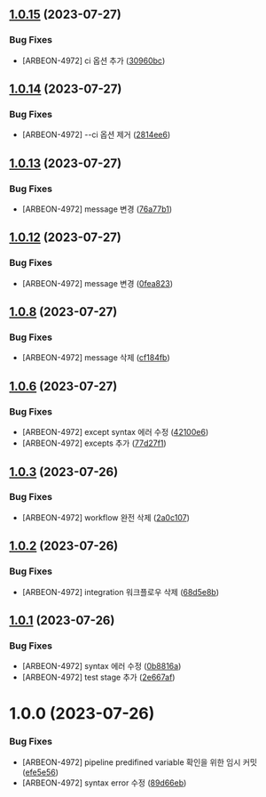## [1.0.15](https://gitlab.arbeon.com/etc/devops/poc/react-deploy-sandbox/compare/v1.0.14...v1.0.15) (2023-07-27)


### Bug Fixes

* [ARBEON-4972] ci 옵션 추가 ([30960bc](https://gitlab.arbeon.com/etc/devops/poc/react-deploy-sandbox/commit/30960bcaff3b3746e632f2bb113279aa1aabd3e7))

## [1.0.14](https://gitlab.arbeon.com/etc/devops/poc/react-deploy-sandbox/compare/v1.0.13...v1.0.14) (2023-07-27)


### Bug Fixes

* [ARBEON-4972] --ci 옵션 제거 ([2814ee6](https://gitlab.arbeon.com/etc/devops/poc/react-deploy-sandbox/commit/2814ee6a616f6720f883186febcfa442d90b775d))

## [1.0.13](https://gitlab.arbeon.com/etc/devops/poc/react-deploy-sandbox/compare/v1.0.12...v1.0.13) (2023-07-27)


### Bug Fixes

* [ARBEON-4972] message 변경 ([76a77b1](https://gitlab.arbeon.com/etc/devops/poc/react-deploy-sandbox/commit/76a77b168922ea6f67049d65644377f3f02b54e7))

## [1.0.12](https://gitlab.arbeon.com/etc/devops/poc/react-deploy-sandbox/compare/v1.0.11...v1.0.12) (2023-07-27)


### Bug Fixes

* [ARBEON-4972] message 변경 ([0fea823](https://gitlab.arbeon.com/etc/devops/poc/react-deploy-sandbox/commit/0fea8230104fba5dc68d9d20ee22ec6eed4933e4))

## [1.0.8](https://gitlab.arbeon.com/etc/devops/poc/react-deploy-sandbox/compare/v1.0.7...v1.0.8) (2023-07-27)


### Bug Fixes

* [ARBEON-4972] message 삭제 ([cf184fb](https://gitlab.arbeon.com/etc/devops/poc/react-deploy-sandbox/commit/cf184fb2fb412a64caecdc5db2966821d8f2c035))

## [1.0.6](https://gitlab.arbeon.com/etc/devops/poc/react-deploy-sandbox/compare/v1.0.5...v1.0.6) (2023-07-27)


### Bug Fixes

* [ARBEON-4972] except syntax 에러 수정 ([42100e6](https://gitlab.arbeon.com/etc/devops/poc/react-deploy-sandbox/commit/42100e6fde940bdbca1f715664a410b89498b2e3))
* [ARBEON-4972] excepts 추가 ([77d27f1](https://gitlab.arbeon.com/etc/devops/poc/react-deploy-sandbox/commit/77d27f1594f9abfe6b7498062fa1d0092386c181))

## [1.0.3](https://gitlab.arbeon.com/etc/devops/poc/react-deploy-sandbox/compare/v1.0.2...v1.0.3) (2023-07-26)


### Bug Fixes

* [ARBEON-4972] workflow 완전 삭제 ([2a0c107](https://gitlab.arbeon.com/etc/devops/poc/react-deploy-sandbox/commit/2a0c107797eb6669109e9c2f4eea64b5a0d230d2))

## [1.0.2](https://gitlab.arbeon.com/etc/devops/poc/react-deploy-sandbox/compare/v1.0.1...v1.0.2) (2023-07-26)


### Bug Fixes

* [ARBEON-4972] integration 워크플로우 삭제 ([68d5e8b](https://gitlab.arbeon.com/etc/devops/poc/react-deploy-sandbox/commit/68d5e8bf5916d491fa738fb3e112b97955ef7e33))

## [1.0.1](https://gitlab.arbeon.com/etc/devops/poc/react-deploy-sandbox/compare/v1.0.0...v1.0.1) (2023-07-26)


### Bug Fixes

* [ARBEON-4972] syntax 에러 수정 ([0b8816a](https://gitlab.arbeon.com/etc/devops/poc/react-deploy-sandbox/commit/0b8816a341c213dd66d60dd6ac3848301a1f78b4))
* [ARBEON-4972] test stage 추가 ([2e667af](https://gitlab.arbeon.com/etc/devops/poc/react-deploy-sandbox/commit/2e667af1370875ddf14cdbd4c06ebad122e1a781))

# 1.0.0 (2023-07-26)


### Bug Fixes

* [ARBEON-4972] pipeline predifined variable 확인을 위한 임시 커밋 ([efe5e56](https://gitlab.arbeon.com/etc/devops/poc/react-deploy-sandbox/commit/efe5e56a35a38e26514d073799ecc397917db820))
* [ARBEON-4972] syntax error 수정 ([89d66eb](https://gitlab.arbeon.com/etc/devops/poc/react-deploy-sandbox/commit/89d66eb459a6c55e49c50e64d0ac2d767d1b79b5))
